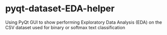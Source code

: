 # pyqt-dataset-EDA-helper
Using PyQt GUI to show performing Exploratory Data Analysis (EDA) on the CSV dataset used for binary or softmax text classification
